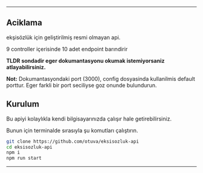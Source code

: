<hr>

## Aciklama

ekşisözlük için geliştirilmiş resmi olmayan api.

9 controller içerisinde 10 adet endpoint barındirir

**TLDR sondadir eger dokumantasyonu okumak istemiyorsaniz atlayabilirsiniz.**

**Not:** Dokumantasyondaki port (3000), config dosyasinda kullanilmis default porttur. 
Eger farkli bir port seciliyse goz onunde bulundurun.

## Kurulum

Bu apiyi kolaylıkla kendi bilgisayarınızda çalışır hale getirebilirsiniz.

Bunun için terminalde sırasıyla şu komutları çalıştırın.

```bash
git clone https://github.com/otuva/eksisozluk-api
cd eksisozluk-api
npm i
npm run start
```

<hr>